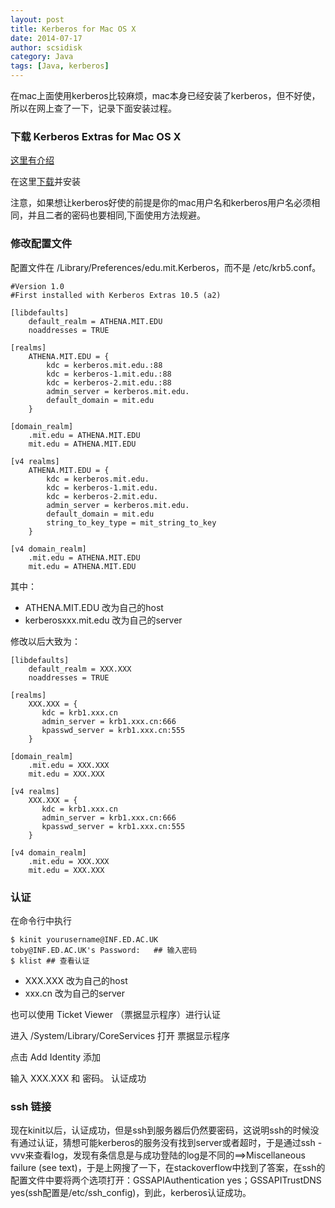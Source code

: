 ```yaml
---
layout: post
title: Kerberos for Mac OS X
date: 2014-07-17
author: scsidisk
category: Java
tags: [Java, kerberos]
---
```


在mac上面使用kerberos比较麻烦，mac本身已经安装了kerberos，但不好使，所以在网上查了一下，记录下面安装过程。

### 下载 Kerberos Extras for Mac OS X

[这里有介绍](http://kb.mit.edu/confluence/pages/viewpage.action?pageId=55738387)

在这里[下载](http://web.mit.edu/macdev/www/osx-kerberos-extras.html)并安装

注意，如果想让kerberos好使的前提是你的mac用户名和kerberos用户名必须相同，并且二者的密码也要相同,下面使用方法规避。

### 修改配置文件

配置文件在 /Library/Preferences/edu.mit.Kerberos，而不是 /etc/krb5.conf。

```
#Version 1.0
#First installed with Kerberos Extras 10.5 (a2)

[libdefaults]
    default_realm = ATHENA.MIT.EDU
    noaddresses = TRUE

[realms]
    ATHENA.MIT.EDU = {
        kdc = kerberos.mit.edu.:88
        kdc = kerberos-1.mit.edu.:88
        kdc = kerberos-2.mit.edu.:88
        admin_server = kerberos.mit.edu.
        default_domain = mit.edu
    }

[domain_realm]
    .mit.edu = ATHENA.MIT.EDU
    mit.edu = ATHENA.MIT.EDU

[v4 realms]
    ATHENA.MIT.EDU = {
        kdc = kerberos.mit.edu.
        kdc = kerberos-1.mit.edu.
        kdc = kerberos-2.mit.edu.
        admin_server = kerberos.mit.edu.
        default_domain = mit.edu
        string_to_key_type = mit_string_to_key
    }

[v4 domain_realm]
    .mit.edu = ATHENA.MIT.EDU
    mit.edu = ATHENA.MIT.EDU
```

其中：

- ATHENA.MIT.EDU 改为自己的host
- kerberosxxx.mit.edu 改为自己的server

修改以后大致为：

```
[libdefaults]
    default_realm = XXX.XXX
    noaddresses = TRUE

[realms]
	XXX.XXX = {
	   kdc = krb1.xxx.cn
	   admin_server = krb1.xxx.cn:666
	   kpasswd_server = krb1.xxx.cn:555
	}

[domain_realm]
    .mit.edu = XXX.XXX
    mit.edu = XXX.XXX

[v4 realms]
	XXX.XXX = {
	   kdc = krb1.xxx.cn
	   admin_server = krb1.xxx.cn:666
	   kpasswd_server = krb1.xxx.cn:555
	}

[v4 domain_realm]
    .mit.edu = XXX.XXX
    mit.edu = XXX.XXX
```


### 认证

在命令行中执行

```
$ kinit yourusername@INF.ED.AC.UK
toby@INF.ED.AC.UK's Password:   ## 输入密码
$ klist ## 查看认证
```

- XXX.XXX 改为自己的host
- xxx.cn 改为自己的server

也可以使用  Ticket Viewer （票据显示程序）进行认证

进入  /System/Library/CoreServices 打开 票据显示程序

点击 Add Identity 添加

输入 XXX.XXX 和 密码。 认证成功

### ssh 链接

现在kinit以后，认证成功，但是ssh到服务器后仍然要密码，这说明ssh的时候没有通过认证，猜想可能kerberos的服务没有找到server或者超时，于是通过ssh -vvv来查看log，发现有条信息是与成功登陆的log是不同的==>Miscellaneous failure (see text)，于是上网搜了一下，在stackoverflow中找到了答案，在ssh的配置文件中要将两个选项打开：GSSAPIAuthentication yes；GSSAPITrustDNS yes(ssh配置是/etc/ssh_config)，到此，kerberos认证成功。
